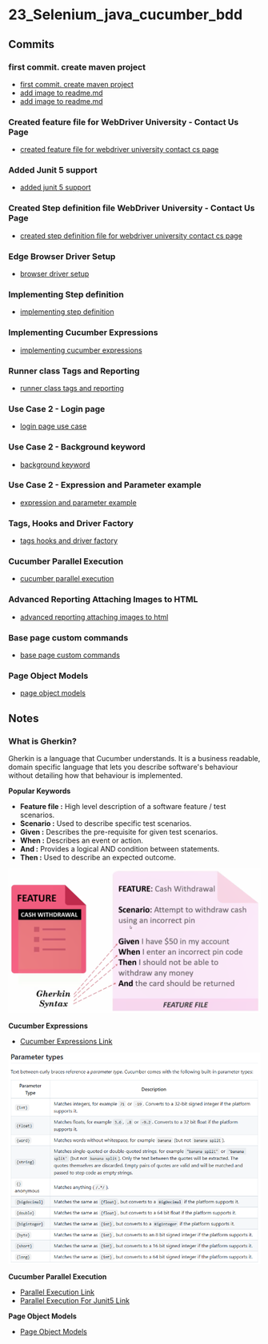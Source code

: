 # 23_Selenium_java_cucumber_bdd

## Commits

### first commit. create maven project
* [first commit. create maven project](https://github.com/bibhusprasad/23_Selenium_java_cucumber_bdd/commit/8e8be6272b304f7b5853fb4f53f2a3a48b050984)
* [add image to readme.md](https://github.com/bibhusprasad/23_Selenium_java_cucumber_bdd/commit/49c3ca312a8fcf7923de6fa3405e531d085f20e2)
* [add image to readme.md](https://github.com/bibhusprasad/23_Selenium_java_cucumber_bdd/commit/94ead66cd2b46147ed94f15123c644f13f5c30f3)

### Created feature file for WebDriver University - Contact Us Page
* [created feature file for webdriver university contact cs page](https://github.com/bibhusprasad/23_Selenium_java_cucumber_bdd/commit/d7c90adbd511d49fc9ae57ee048607c2a15f47b4)

### Added Junit 5 support
* [added junit 5 support](https://github.com/bibhusprasad/23_Selenium_java_cucumber_bdd/commit/e30ef4f9107b8d1bf146b6394114ba7494ed4844)

### Created Step definition file WebDriver University - Contact Us Page
* [created step definition file for webdriver university contact cs page](https://github.com/bibhusprasad/23_Selenium_java_cucumber_bdd/commit/9c8e4c3da9a4404bd03bbfa51dad8757a50277ff)

### Edge Browser Driver Setup
* [browser driver setup](https://github.com/bibhusprasad/23_Selenium_java_cucumber_bdd/commit/5500fb5ec6febf4f07d435736857e7f1ba70721a)

### Implementing Step definition
* [implementing step definition](https://github.com/bibhusprasad/23_Selenium_java_cucumber_bdd/commit/37d7b1959faa911b6d863fdbbe2ade68a2cf6ee5)

### Implementing Cucumber Expressions
* [implementing cucumber expressions](https://github.com/bibhusprasad/23_Selenium_java_cucumber_bdd/commit/17ca4b5318785a6a2173bdf61122a769108d0d24)

### Runner class Tags and Reporting
* [runner class tags and reporting](https://github.com/bibhusprasad/23_Selenium_java_cucumber_bdd/commit/b91f8895f67e3aeda34c0c28ea17c1d5455ae559)

### Use Case 2 - Login page
* [login page use case](https://github.com/bibhusprasad/23_Selenium_java_cucumber_bdd/commit/e67c7356eb56911660e3d278276d836e077d8a31)

### Use Case 2 - Background keyword
* [background keyword](https://github.com/bibhusprasad/23_Selenium_java_cucumber_bdd/commit/997bfd1664ce614776d65f475e0bc2d0b5c012d2)

### Use Case 2 - Expression and Parameter example
* [expression and parameter example](https://github.com/bibhusprasad/23_Selenium_java_cucumber_bdd/commit/0c6245fafa95266e0bc77a4ff8a988cc7f90c373)

### Tags, Hooks and Driver Factory 
* [tags hooks and driver factory](https://github.com/bibhusprasad/23_Selenium_java_cucumber_bdd/commit/fbbdb5cb0d38f5ebf5c2eddb47316cc9d61b53f5)

### Cucumber Parallel Execution
* [cucumber parallel execution](https://github.com/bibhusprasad/23_Selenium_java_cucumber_bdd/commit/ce2b17b398d4c0bb5765dcacf3198016f0ed110e)

### Advanced Reporting Attaching Images to HTML
* [advanced reporting attaching images to html](https://github.com/bibhusprasad/23_Selenium_java_cucumber_bdd/commit/5f6b0121e89fc5f2d36d9e4b9e7b8f8e5b0911c2)

### Base page custom commands
* [base page custom commands](https://github.com/bibhusprasad/23_Selenium_java_cucumber_bdd/commit/92ec72e66504aa90f2e56e9cb5f2524672cd9d56)

### Page Object Models
* [page object models]()

## Notes

### What is Gherkin?
Gherkin is a language that Cucumber understands. It is a business readable, domain specific language that lets you describe software's behaviour without detailing how that behaviour is implemented.

**Popular Keywords**
* **Feature file :** High level description of a software feature / test scenarios.
* **Scenario :** Used to describe specific test scenarios.
* **Given :** Describes the pre-requisite for given test scenarios.
* **When :** Describes an event or action.
* **And :** Provides a logical AND condition between statements.
* **Then :** Used to describe an expected outcome.

![plot](/images/feature_file.png?raw=true)

**Cucumber Expressions**
* [Cucumber Expressions Link](https://github.com/cucumber/cucumber-expressions)

![plot](/images/cucumber_expressions_parameter.png?raw=true)

**Cucumber Parallel Execution**
* [Parallel Execution Link](https://cucumber.io/docs/guides/parallel-execution/)
* [Parallel Execution For Junit5 Link](https://github.com/cucumber/cucumber-jvm/tree/main/cucumber-junit-platform-engine)

**Page Object Models**
* [Page Object Models](https://www.selenium.dev/documentation/test_practices/encouraged/page_object_models/)
